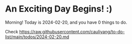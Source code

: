 # An Exciting Day Begins! :)

Morning! Today is 2024-02-20, and you have 0 things to do.

Check https://raw.githubusercontent.com/cauliyang/to-do-list/main/todos/2024-02-20.md
